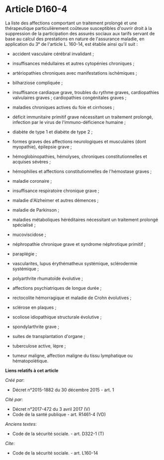 # Article D160-4

La liste des affections comportant un traitement prolongé et une thérapeutique particulièrement coûteuse susceptibles
d'ouvrir droit à la suppression de la participation des assurés sociaux aux tarifs servant de base au calcul des prestations
en nature de l'assurance maladie, en application du 3° de l'article L. 160-14, est établie ainsi qu'il suit :

- accident vasculaire cérébral invalidant ;

- insuffisances médullaires et autres cytopénies chroniques ;

- artériopathies chroniques avec manifestations ischémiques ;

- bilharziose compliquée ;

- insuffisance cardiaque grave, troubles du rythme graves, cardiopathies valvulaires graves ; cardiopathies congénitales
graves ;

- maladies chroniques actives du foie et cirrhoses ;

- déficit immunitaire primitif grave nécessitant un traitement prolongé, infection par le virus de l'immuno-déficience
humaine ;

- diabète de type 1 et diabète de type 2 ;

- formes graves des affections neurologiques et musculaires (dont myopathie), épilepsie grave ;

- hémoglobinopathies, hémolyses, chroniques constitutionnelles et acquises sévères ;

- hémophilies et affections constitutionnelles de l'hémostase graves ;

- maladie coronaire ;

- insuffisance respiratoire chronique grave ;

- maladie d'Alzheimer et autres démences ;

- maladie de Parkinson ;

- maladies métaboliques héréditaires nécessitant un traitement prolongé spécialisé ;

- mucoviscidose ;

- néphropathie chronique grave et syndrome néphrotique primitif ;

- paraplégie ;

- vascularites, lupus érythématheux systémique, sclérodermie systémique ;

- polyarthrite rhumatoïde évolutive ;

- affections psychiatriques de longue durée ;

- rectocolite hémorragique et maladie de Crohn évolutives ;

- sclérose en plaques ;

- scoliose idiopathique structurale évolutive ;

- spondylarthrite grave ;

- suites de transplantation d'organe ;

- tuberculose active, lèpre ;

- tumeur maligne, affection maligne du tissu lymphatique ou hématopoïétique.

**Liens relatifs à cet article**

_Créé par_:

  - Décret n°2015-1882 du 30 décembre 2015 - art. 1

_Cité par_:

  - Décret n°2017-472 du 3 avril 2017 (V)
  - Code de la santé publique - art. R1461-4 (VD)

_Anciens textes_:

  - Code de la sécurité sociale. - art. D322-1 (T)

_Cite_:

  - Code de la sécurité sociale. - art. L160-14

